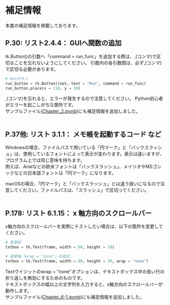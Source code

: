 # 補足情報  

本書の補足情報を掲載しております。  

## P.30: リスト2.4.4： GUIへ関数の追加

tk.Button()の引数へ「command = run_func」を追加する際は、,(コンマ)で区切ることを忘れないようにしてください。
引数内の各引数間は、必ず,(コンマ)で区切る必要があります。  

```python
# Runボタン
run_button = tk.Button(root, text = "Run", command = run_func)
run_button.place(x = 110, y = 30)
```
,(コンマ)を忘れると、エラーが発生するので注意してください。 Python初心者がエラーを起こしがちな箇所です。  
サンプルファイル([Chapter_2.ipynb](./Chapter_2/Chapter_2.ipynb))にも補足情報を追加しました。
</br>
</br>
## P.37他: リスト 3.1.1： メモ帳を起動するコード など

Windowsの場合、ファイルパスで用いている「円マーク」と「バックスラッシュ」は、使用しているフォントによって表示が変わります。表示は違いますが、プログラム上では同じ意味を持ちます。  
例えば、Arialなどの欧米フォントは「バックスラッシュ」、メイリオやMSゴシックなどの日本語フォントは「円マーク」になります。  

macOSの場合、「円マーク」と「バックスラッシュ」とは違う扱いになるので注意してください。ファイルパスは、「スラッシュ」で区切ってください。  
</br>
## P.178: リスト 6.1.15： x 軸方向のスクロールバー

x軸方向のスクロールバーを実際にテストしたい場合は、以下の箇所を変更してください。  

```python
# 変更前
txtbox = tk.Text(frame, width = 60, height = 20)
```
```python
# 変更後「wrap = "none"」の追加
txtbox = tk.Text(frame, width = 60, height = 20, wrap = "none")
```
Textウイジットのwrap = "none"オプションは、テキストボックス中の長い行の折り返しを無効にするためのものです。  
テキストボックスの幅以上の文字列を入力すると、x軸方向のスクロールバーが動作します。  
サンプルファイル([Chapter_6-1.ipynb](./Chapter_6/Chapter_6-1.ipynb))にも補足情報を追加しました。
